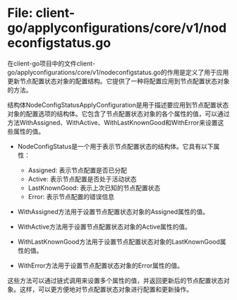 # File: client-go/applyconfigurations/core/v1/nodeconfigstatus.go

在client-go项目中的文件client-go/applyconfigurations/core/v1/nodeconfigstatus.go的作用是定义了用于应用更新节点配置状态对象的配置结构。它提供了一种将配置应用到节点配置状态对象的方法。

结构体NodeConfigStatusApplyConfiguration是用于描述要应用到节点配置状态对象的配置选项的结构体。它包含了节点配置状态对象的各个属性的值，可以通过方法WithAssigned、WithActive、WithLastKnownGood和WithError来设置这些属性的值。

- NodeConfigStatus是一个用于表示节点配置状态的结构体。它具有以下属性：
    - Assigned: 表示节点配置是否已分配
    - Active: 表示节点配置是否处于活动状态
    - LastKnownGood: 表示上次已知的节点配置状态
    - Error: 表示节点配置的错误信息

- WithAssigned方法用于设置节点配置状态对象的Assigned属性的值。

- WithActive方法用于设置节点配置状态对象的Active属性的值。

- WithLastKnownGood方法用于设置节点配置状态对象的LastKnownGood属性的值。

- WithError方法用于设置节点配置状态对象的Error属性的值。

这些方法可以通过链式调用来设置多个属性的值，并返回更新后的节点配置状态对象。这样，可以更方便地对节点配置状态对象进行配置和更新操作。


